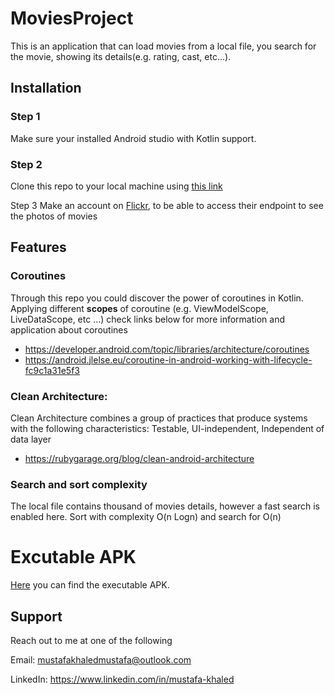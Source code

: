 # MoviesProject

This is an application that can load movies from a local file, you search for the movie, showing its details(e.g. rating, cast, etc...).

## Installation
### Step 1
Make sure your installed Android studio with Kotlin support.

### Step 2
Clone this repo to your local machine using [this link](https://github.com/MustafaKhaled/WeatherLoggerAutoUpdate.git)

Step 3
Make an account on [Flickr](https://www.flickr.com/services/api/flickr.photos.search.htm), to be able to access their endpoint to see the photos of movies


## Features

### Coroutines
 Through this repo you could discover the power of coroutines in Kotlin. Applying different **scopes** of coroutine (e.g. ViewModelScope, LiveDataScope, etc ...)
check links below for more information and application about coroutines
- https://developer.android.com/topic/libraries/architecture/coroutines 
- https://android.jlelse.eu/coroutine-in-android-working-with-lifecycle-fc9c1a31e5f3

### Clean Architecture:
Clean Architecture combines a group of practices that produce systems with the following characteristics:
Testable, UI-independent, Independent of data layer

 - https://rubygarage.org/blog/clean-android-architecture

### Search and sort complexity
The local file contains thousand of movies details, however a fast search is enabled here. Sort with complexity O(n Logn) and search for O(n)

# Excutable APK
[Here](https://drive.google.com/file/d/1w6cs18Gc_sYETcEp9sLvzGwPzAlvCbkF/view?usp=sharing) you can find the executable APK.

## Support
Reach out to me at one of the following

Email: mustafakhaledmustafa@outlook.com

LinkedIn: https://www.linkedin.com/in/mustafa-khaled
